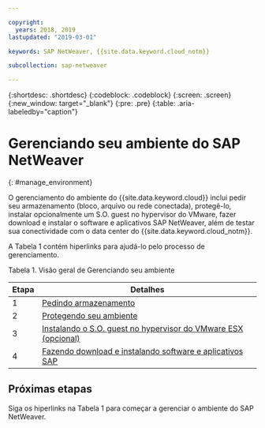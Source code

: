 ```yaml
---

copyright:
  years: 2018, 2019
lastupdated: "2019-03-01"

keywords: SAP NetWeaver, {{site.data.keyword.cloud_notm}}

subcollection: sap-netweaver

---
```


{:shortdesc: .shortdesc}
{:codeblock: .codeblock}
{:screen: .screen}
{:new_window: target="_blank"}
{:pre: .pre}
{:table: .aria-labeledby="caption"}

# Gerenciando seu ambiente do SAP NetWeaver
{: #manage_environment}

O gerenciamento do ambiente do {{site.data.keyword.cloud}} inclui pedir seu armazenamento (bloco, arquivo ou rede conectada), protegê-lo, instalar opcionalmente um S.O. guest no hypervisor do VMware, fazer download e instalar o software e aplicativos SAP NetWeaver, além de testar sua conectividade com o data center do {{site.data.keyword.cloud_notm}}.

A Tabela 1 contém hiperlinks para ajudá-lo pelo processo de gerenciamento.

Tabela 1. Visão geral de Gerenciando seu ambiente

| Etapa | Detalhes |
| --- | --- |
| 1 | [Pedindo armazenamento](/docs/infrastructure/sap-netweaver?topic=sap-netweaver-order_storage#order_storage) |
| 2 | [Protegendo seu ambiente](/docs/infrastructure/sap-netweaver?topic=sap-netweaver-secure_environment#secure_environment) |
| 3 | [Instalando o S.O. guest no hypervisor do VMware ESX (opcional)](/docs/infrastructure/sap-netweaver?topic=sap-netweaver-install_guest_os#install_guest_os) |
| 4 | [Fazendo download e instalando software e aplicativos SAP](/docs/infrastructure/sap-netweaver?topic=sap-netweaver-install_sap#install_sap) |

## Próximas etapas

Siga os hiperlinks na Tabela 1 para começar a gerenciar o ambiente do SAP NetWeaver.
